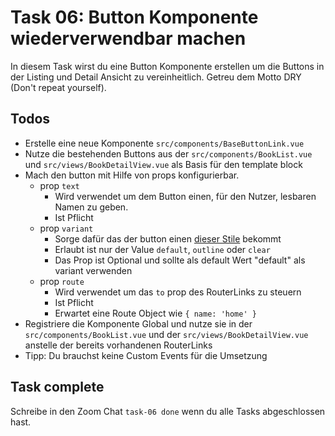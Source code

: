 # Task 06: Button Komponente wiederverwendbar machen

In diesem Task wirst du eine Button Komponente erstellen um die Buttons in der Listing und Detail Ansicht zu vereinheitlich. Getreu dem Motto DRY (Don't repeat yourself).

## Todos

- Erstelle eine neue Komponente `src/components/BaseButtonLink.vue`
- Nutze die bestehenden Buttons aus der `src/components/BookList.vue` und `src/views/BookDetailView.vue` als Basis für den template block
- Mach den button mit Hilfe von props konfigurierbar.
  - prop `text`
    - Wird verwendet um dem Button einen, für den Nutzer, lesbaren Namen zu geben.
    - Ist Pflicht
  - prop `variant`
    - Sorge dafür das der button einen [dieser Stile](https://milligram.io/#buttons) bekommt
    - Erlaubt ist nur der Value `default`, `outline` oder `clear`
    - Das Prop ist Optional und sollte als default Wert "default" als variant verwenden
  - prop `route`
    - Wird verwendet um das `to` prop des RouterLinks zu steuern
    - Ist Pflicht
    - Erwartet eine Route Object wie `{ name: 'home' }`
- Registriere die Komponente Global und nutze sie in der `src/components/BookList.vue` und der `src/views/BookDetailView.vue` anstelle der bereits vorhandenen RouterLinks
- Tipp: Du brauchst keine Custom Events für die Umsetzung

## Task complete

Schreibe in den Zoom Chat `task-06 done` wenn du alle Tasks abgeschlossen hast.
